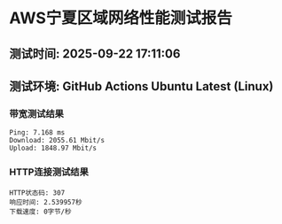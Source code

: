 # AWS宁夏区域网络性能测试报告
## 测试时间: 2025-09-22 17:11:06
## 测试环境: GitHub Actions Ubuntu Latest (Linux)

### 带宽测试结果
```
Ping: 7.168 ms
Download: 2055.61 Mbit/s
Upload: 1848.97 Mbit/s
```

### HTTP连接测试结果
```
HTTP状态码: 307
响应时间: 2.539957秒
下载速度: 0字节/秒
```


